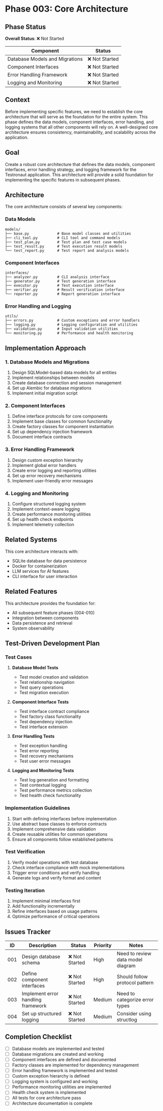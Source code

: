 # Phase 003: Core Architecture

## Phase Status
**Overall Status**: ❌ Not Started

| Component | Status |
|-----------|--------|
| Database Models and Migrations | ❌ Not Started |
| Component Interfaces | ❌ Not Started |
| Error Handling Framework | ❌ Not Started |
| Logging and Monitoring | ❌ Not Started |

## Context
Before implementing specific features, we need to establish the core architecture that will serve as the foundation for the entire system. This phase defines the data models, component interfaces, error handling, and logging systems that all other components will rely on. A well-designed core architecture ensures consistency, maintainability, and scalability across the application.

## Goal
Create a robust core architecture that defines the data models, component interfaces, error handling strategy, and logging framework for the Testronaut application. This architecture will provide a solid foundation for implementing the specific features in subsequent phases.

## Architecture
The core architecture consists of several key components:

### Data Models
```
models/
├── base.py             # Base model classes and utilities
├── cli_tool.py         # CLI tool and command models
├── test_plan.py        # Test plan and test case models
├── test_result.py      # Test execution result models
└── test_report.py      # Test report and analysis models
```

### Component Interfaces
```
interfaces/
├── analyzer.py         # CLI analysis interface
├── generator.py        # Test generation interface
├── executor.py         # Test execution interface
├── verifier.py         # Result verification interface
└── reporter.py         # Report generation interface
```

### Error Handling and Logging
```
utils/
├── errors.py           # Custom exceptions and error handlers
├── logging.py          # Logging configuration and utilities
├── validation.py       # Input validation utilities
└── monitoring.py       # Performance and health monitoring
```

## Implementation Approach

### 1. Database Models and Migrations
1. Design SQLModel-based data models for all entities
2. Implement relationships between models
3. Create database connection and session management
4. Set up Alembic for database migrations
5. Implement initial migration script

### 2. Component Interfaces
1. Define interface protocols for core components
2. Implement base classes for common functionality
3. Create factory classes for component instantiation
4. Set up dependency injection framework
5. Document interface contracts

### 3. Error Handling Framework
1. Design custom exception hierarchy
2. Implement global error handlers
3. Create error logging and reporting utilities
4. Set up error recovery mechanisms
5. Implement user-friendly error messages

### 4. Logging and Monitoring
1. Configure structured logging system
2. Implement context-aware logging
3. Create performance monitoring utilities
4. Set up health check endpoints
5. Implement telemetry collection

## Related Systems
This core architecture interacts with:
- SQLite database for data persistence
- Docker for containerization
- LLM services for AI features
- CLI interface for user interaction

## Related Features
This architecture provides the foundation for:
- All subsequent feature phases (004-010)
- Integration between components
- Data persistence and retrieval
- System observability

## Test-Driven Development Plan

### Test Cases
1. **Database Model Tests**
   - Test model creation and validation
   - Test relationship navigation
   - Test query operations
   - Test migration execution

2. **Component Interface Tests**
   - Test interface contract compliance
   - Test factory class functionality
   - Test dependency injection
   - Test interface extension

3. **Error Handling Tests**
   - Test exception handling
   - Test error reporting
   - Test recovery mechanisms
   - Test user error messages

4. **Logging and Monitoring Tests**
   - Test log generation and formatting
   - Test contextual logging
   - Test performance metrics collection
   - Test health check functionality

### Implementation Guidelines
1. Start with defining interfaces before implementation
2. Use abstract base classes to enforce contracts
3. Implement comprehensive data validation
4. Create reusable utilities for common operations
5. Ensure all components follow established patterns

### Test Verification
1. Verify model operations with test database
2. Check interface compliance with mock implementations
3. Trigger error conditions and verify handling
4. Generate logs and verify format and content

### Testing Iteration
1. Implement minimal interfaces first
2. Add functionality incrementally
3. Refine interfaces based on usage patterns
4. Optimize performance of critical operations

## Issues Tracker

| ID | Description | Status | Priority | Notes |
|----|-------------|--------|----------|-------|
| 001 | Design database schema | ❌ Not Started | High | Need to review data model diagram |
| 002 | Define component interfaces | ❌ Not Started | High | Should follow protocol pattern |
| 003 | Implement error handling framework | ❌ Not Started | Medium | Need to categorize error types |
| 004 | Set up structured logging | ❌ Not Started | Medium | Consider using structlog |

## Completion Checklist
- [ ] Database models are implemented and tested
- [ ] Database migrations are created and working
- [ ] Component interfaces are defined and documented
- [ ] Factory classes are implemented for dependency management
- [ ] Error handling framework is implemented and tested
- [ ] Custom exception hierarchy is defined
- [ ] Logging system is configured and working
- [ ] Performance monitoring utilities are implemented
- [ ] Health check system is implemented
- [ ] All tests for core architecture pass
- [ ] Architecture documentation is complete
